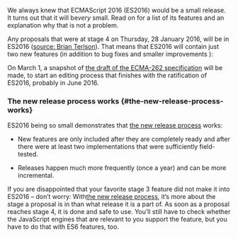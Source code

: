 We always knew that ECMAScript 2016 (ES2016) would be a small release. It turns
out that it will be*very* small. Read on for a list of its features and an
explanation why that is not a problem.

 
Any proposals that were at stage 4 on Thursday, 28 January 2016, will be in
ES2016
([source: Brian Terlson][1]). That means that ES2016 will contain just two new
features (in addition to bug fixes and smaller improvements
):

On March 1, a snapshot of [the draft of the ECMA-262 specification][2] will be
made, to start an editing process that finishes with the ratification of ES2016,
probably in June 2016.

### The new release process works {#the-new-release-process-works}

ES2016 being so small demonstrates that [the new release process][3] works:

*   New features are only included after they are completely ready and after
    there were at least two implementations that were sufficiently field-tested.
   
*   Releases happen much more frequently (once a year) and can be more
    incremental.
   

If you are disappointed that your favorite stage 3 feature did not make it into
ES2016 – don’t worry: With[the new release process][3], it’s more about the
stage a proposal is in than what release it is a part of. As soon as a proposal 
reaches stage 4, it is done and safe to use. You’ll still have to check whether 
the JavaScript engines that are relevant to you support the feature, but you 
have to do that with ES6 features, too.

 [1]: https://twitter.com/bterlson/status/692427832555892736
 [2]: https://tc39.github.io/ecma262/
 [3]: http://www.2ality.com/2015/11/tc39-process.html